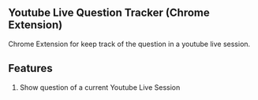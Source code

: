 ## Youtube Live Question Tracker (Chrome Extension)

Chrome Extension for keep track of the question in a youtube live session.

## Features
1. Show question of a current Youtube Live Session
